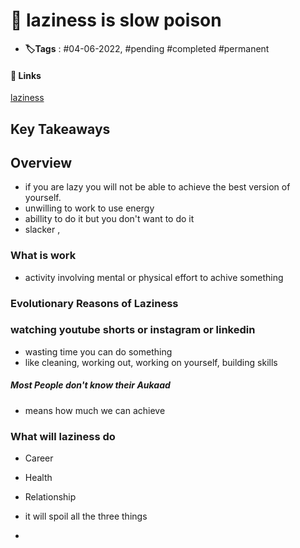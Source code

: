 # 📑 laziness is slow poison

- **🏷️Tags** : #04-06-2022,  #pending #completed #permanent

#### 🔗 Links
[laziness](https://www.youtube.com/watch?v=zmBOsiiupNE&ab_channel=ChetanBhagat)

## Key Takeaways

## Overview
- if you are lazy you will not be able to achieve the best version of yourself.
- unwilling to work to use energy
- abillity to do it but you don't want to do it 
- slacker , 

### What is work
- activity involving mental or physical effort to achive something

### Evolutionary Reasons of Laziness

### watching youtube shorts or instagram or linkedin 
- wasting time you can do something
- like cleaning, working out, working on yourself, building skills


##### Most People don't know their Aukaad
- means how much we can achieve

### What will laziness do
- Career
- Health
- Relationship

- it will spoil all the three things 
- 



